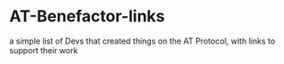 # AT-Benefactor-links
a simple list of Devs that created things on the AT Protocol, with links to support their work
